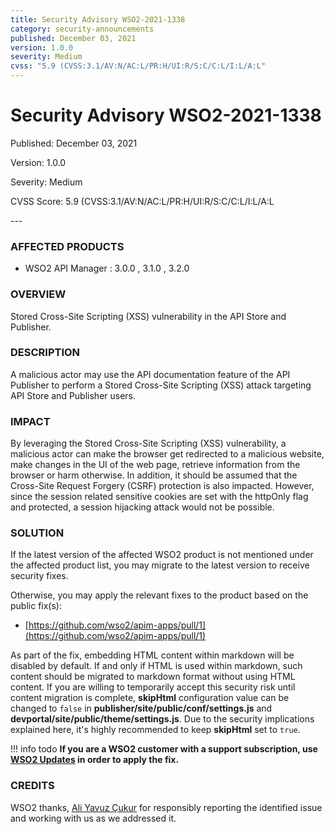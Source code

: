 ```yaml
---
title: Security Advisory WSO2-2021-1338
category: security-announcements
published: December 03, 2021
version: 1.0.0
severity: Medium
cvss: "5.9 (CVSS:3.1/AV:N/AC:L/PR:H/UI:R/S:C/C:L/I:L/A:L"
---
```


# Security Advisory WSO2-2021-1338

<p class="doc-info">Published: December 03, 2021</p>
<p class="doc-info">Version: 1.0.0</p>
<p class="doc-info">Severity: Medium</p>
<p class="doc-info">CVSS Score: 5.9 (CVSS:3.1/AV:N/AC:L/PR:H/UI:R/S:C/C:L/I:L/A:L</p>
---

### AFFECTED PRODUCTS
* WSO2 API Manager : 3.0.0 , 3.1.0 , 3.2.0


### OVERVIEW
Stored Cross-Site Scripting (XSS) vulnerability in the API Store and Publisher.


### DESCRIPTION
A malicious actor may use the API documentation feature of the API Publisher to perform a Stored Cross-Site Scripting (XSS) attack targeting API Store and Publisher users.


### IMPACT
By leveraging the Stored Cross-Site Scripting (XSS) vulnerability, a malicious actor can make the browser get redirected to a malicious website, make changes in the UI of the web page, retrieve information from the browser or harm otherwise. In addition, it should be assumed that the Cross-Site Request Forgery (CSRF) protection is also impacted. However, since the session related sensitive cookies are set with the httpOnly flag and protected, a session hijacking attack would not be possible.


### SOLUTION
If the latest version of the affected WSO2 product is not mentioned under the affected product list, you may migrate to the latest version to receive security fixes.

Otherwise, you may apply the relevant fixes to the product based on the public fix(s):

* [https://github.com/wso2/apim-apps/pull/1](https://github.com/wso2/apim-apps/pull/1)


As part of the fix, embedding HTML content within markdown will be disabled by default. If and only if HTML is used within markdown, such content should be migrated to markdown format without using HTML content. If you are willing to temporarily accept this security risk until content migration is complete, **skipHtml** configuration value can be changed to `false` in **publisher/site/public/conf/settings.js** and **devportal/site/public/theme/settings.js**. Due to the security implications explained here, it's highly recommended to keep **skipHtml** set to `true`.


!!! info todo
    **If you are a WSO2 customer with a support subscription, use [WSO2 Updates](https://wso2.com/updates/) in order to apply the fix.**


### CREDITS
WSO2 thanks, [Ali Yavuz Çukur](https://www.linkedin.com/in/ali-yavuz-%C3%A7ukur-44789418a) for responsibly reporting the identified issue and working with us as we addressed it.
